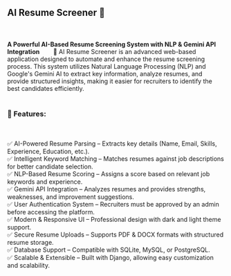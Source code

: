 <h2><b>AI Resume Screener</b> 🎯</h2>
<br><br>
<b>A Powerful AI-Based Resume Screening System with NLP & Gemini API Integration</b>
&nbsp &nbsp &nbsp &nbsp🚀 AI Resume Screener is an advanced web-based application designed to automate and enhance the resume screening process. This system utilizes Natural Language Processing (NLP) and Google's Gemini AI to extract key information, analyze resumes, and provide structured insights, making it easier for recruiters to identify the best candidates efficiently.
<br><br>
<h3><b>📝 Features:</b></h3><br><br>
✅ AI-Powered Resume Parsing – Extracts key details (Name, Email, Skills, Experience, Education, etc.).<br>
✅ Intelligent Keyword Matching – Matches resumes against job descriptions for better candidate selection.<br>
✅ NLP-Based Resume Scoring – Assigns a score based on relevant job keywords and experience.<br>
✅ Gemini API Integration – Analyzes resumes and provides strengths, weaknesses, and improvement suggestions.<br>
✅ User Authentication System – Recruiters must be approved by an admin before accessing the platform.<br>
✅ Modern & Responsive UI – Professional design with dark and light theme support.<br>
✅ Secure Resume Uploads – Supports PDF & DOCX formats with structured resume storage.<br>
✅ Database Support – Compatible with SQLite, MySQL, or PostgreSQL.<br>
✅ Scalable & Extensible – Built with Django, allowing easy customization and scalability.

